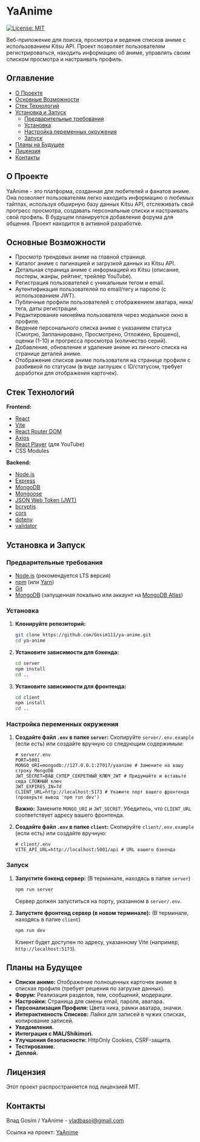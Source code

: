 # YaAnime

[![License: MIT](https://img.shields.io/badge/License-MIT-yellow.svg)](https://opensource.org/licenses/MIT)

Веб-приложение для поиска, просмотра и ведения списков аниме с использованием Kitsu API. Проект позволяет пользователям регистрироваться, находить информацию об аниме, управлять своим списком просмотра и настраивать профиль.

## Оглавление

*   [О Проекте](#о-проекте)
*   [Основные Возможности](#основные-возможности)
*   [Стек Технологий](#стек-технологий)
*   [Установка и Запуск](#установка-и-запуск)
    *   [Предварительные требования](#предварительные-требования)
    *   [Установка](#установка)
    *   [Настройка переменных окружения](#настройка-переменных-окружения)
    *   [Запуск](#запуск)
*   [Планы на Будущее](#планы-на-будущее)
*   [Лицензия](#лицензия)
*   [Контакты](#контакты)

## О Проекте

YaAnime - это платформа, созданная для любителей и фанатов аниме. Она позволяет пользователям легко находить информацию о любимых тайтлах, используя обширную базу данных Kitsu API, отслеживать свой прогресс просмотра, создавать персональные списки и настраивать свой профиль. В будущем планируется добавление форума для общения. Проект находится в активной разработке.

## Основные Возможности

*   Просмотр трендовых аниме на главной странице.
*   Каталог аниме с пагинацией и загрузкой данных из Kitsu API.
*   Детальная страница аниме с информацией из Kitsu (описание, постеры, жанры, рейтинг, трейлер YouTube).
*   Регистрация пользователей с уникальным тегом и email.
*   Аутентификация пользователей по email/тегу и паролю (с использованием JWT).
*   Публичные профили пользователей с отображением аватара, ника/тега, даты регистрации.
*   Редактирование никнейма пользователя через модальное окно в профиле.
*   Ведение персонального списка аниме с указанием статуса (Смотрю, Запланировано, Просмотрено, Отложено, Брошено), оценки (1-10) и прогресса просмотра (количество серий).
*   Добавление, обновление и удаление аниме из личного списка на странице деталей аниме.
*   Отображение списков аниме пользователя на странице профиля с разбивкой по статусам (в виде заглушек с ID/статусом, требует доработки для отображения карточек).

## Стек Технологий

**Frontend:**

*   [React](https://reactjs.org/)
*   [Vite](https://vitejs.dev/)
*   [React Router DOM](https://reactrouter.com/)
*   [Axios](https://axios-http.com/)
*   [React Player](https://github.com/CookPete/react-player) (для YouTube)
*   CSS Modules

**Backend:**

*   [Node.js](https://nodejs.org/)
*   [Express](https://expressjs.com/)
*   [MongoDB](https://www.mongodb.com/)
*   [Mongoose](https://mongoosejs.com/)
*   [JSON Web Token (JWT)](https://jwt.io/)
*   [bcryptjs](https://github.com/dcodeIO/bcrypt.js)
*   [cors](https://github.com/expressjs/cors)
*   [dotenv](https://github.com/motdotla/dotenv)
*   [validator](https://github.com/validatorjs/validator.js)

## Установка и Запуск

### Предварительные требования

*   [Node.js](https://nodejs.org/) (рекомендуется LTS версия)
*   [npm](https://www.npmjs.com/) (или [Yarn](https://yarnpkg.com/))
*   [Git](https://git-scm.com/)
*   [MongoDB](https://www.mongodb.com/try/download/community) (запущенная локально или аккаунт на [MongoDB Atlas](https://www.mongodb.com/cloud/atlas))

### Установка

1.  **Клонируйте репозиторий:**
    ```bash
    git clone https://github.com/Gosim111/ya-anime.git
    cd ya-anime
    ```

2.  **Установите зависимости для бэкенда:**
    ```bash
    cd server
    npm install
    cd ..
    ```

3.  **Установите зависимости для фронтенда:**
    ```bash
    cd client
    npm install
    cd ..
    ```

### Настройка переменных окружения

1.  **Создайте файл `.env` в папке `server`:**
    Скопируйте `server/.env.example` (если есть) или создайте вручную со следующим содержимым:
    ```dotenv
    # server/.env
    PORT=5001
    MONGO_URI=mongodb://127.0.0.1:27017/yaanime # Замените на вашу строку MongoDB
    JWT_SECRET=ВАШ_СУПЕР_СЕКРЕТНЫЙ_КЛЮЧ_JWT # Придумайте и вставьте сюда СЛОЖНЫЙ ключ
    JWT_EXPIRES_IN=7d
    CLIENT_URL=http://localhost:5173 # Укажите порт вашего фронтенда (проверьте вывод 'npm run dev')
    ```
    **Важно:** Замените `MONGO_URI` и `JWT_SECRET`. Убедитесь, что `CLIENT_URL` соответствует адресу вашего фронтенда.

2.  **Создайте файл `.env` в папке `client`:**
    Скопируйте `client/.env.example` (если есть) или создайте вручную:
    ```dotenv
    # client/.env
    VITE_API_URL=http://localhost:5001/api # URL вашего бэкенда
    ```

### Запуск

1.  **Запустите бэкенд сервер:**
    (В терминале, находясь в папке `server`)
    ```bash
    npm run server
    ```
    Сервер должен запуститься на порту, указанном в `server/.env`.

2.  **Запустите фронтенд сервер (в новом терминале):**
    (В терминале, находясь в папке `client`)
    ```bash
    npm run dev
    ```
    Клиент будет доступен по адресу, указанному Vite (например, `http://localhost:5173`).

## Планы на Будущее


*   **Списки аниме:** Отображение полноценных карточек аниме в списках профиля (требует решения по загрузке данных).
*   **Форум:** Реализация разделов, тем, сообщений, модерации.
*   **Настройки:** Страница для смены email, пароля, аватара.
*   **Персонализация Профиля:** Цвета ника, рамки аватара, значки.
*   **Интерактивность Списков:** Лайки для записей в чужих списках, копирование записей.
*   **Уведомления.**
*   **Интеграция с MAL/Shikimori.**
*   **Улучшения безопасности:** HttpOnly Cookies, CSRF-защита.
*   **Тестирование.**
*   **Деплой.**

## Лицензия

Этот проект распространяется под лицензией MIT.

## Контакты

Влад Gosim / YaAnime - vladbasoj@gmail.com

Ссылка на проект: [YaAnime](https://github.com/Gosim111/ya-anime)